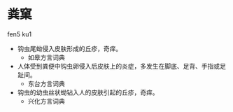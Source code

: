 # 粪窠
fen5 ku1
+ 钩虫尾蚴侵入皮肤形成的丘疹，奇痒。
  * 如皋方言词典
+ 人体受到粪便中钩虫卵侵入后皮肤上的炎症，多发生在脚底、足背、手指或足趾间。
  * 东台方言词典
+ 钩虫的幼虫丝状蚴钻入人的皮肤引起的丘疹，奇痒。
  * 兴化方言词典
